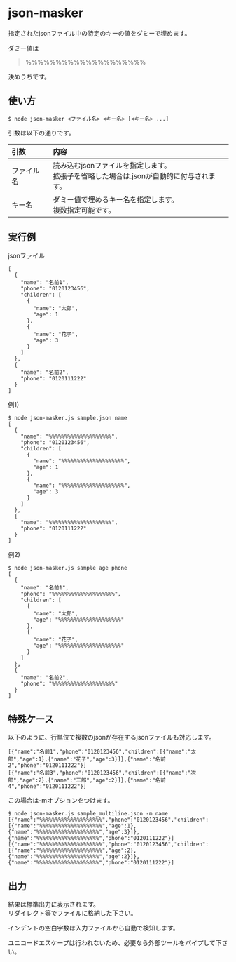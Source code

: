 # json-masker

指定されたjsonファイル中の特定のキーの値をダミーで埋めます。

ダミー値は

> %%%%%%%%%%%%%%%%%%%%

決めうちです。

## 使い方

```
$ node json-masker <ファイル名> <キー名> [<キー名> ...]
```

引数は以下の通りです。

|引数|内容|
|:--|:--|
|ファイル名|読み込むjsonファイルを指定します。<br/>拡張子を省略した場合は.jsonが自動的に付与されます。|
|キー名|ダミー値で埋めるキー名を指定します。<br/>複数指定可能です。|

## 実行例

jsonファイル

```
[
  {
    "name": "名前1",
    "phone": "0120123456",
    "children": [
      {
        "name": "太郎",
        "age": 1
      },
      {
        "name": "花子",
        "age": 3
      }
    ]
  },
  {
    "name": "名前2",
    "phone": "0120111222"
  }
]
```

例1)

```
$ node json-masker.js sample.json name
[
  {
    "name": "%%%%%%%%%%%%%%%%%%%%",
    "phone": "0120123456",
    "children": [
      {
        "name": "%%%%%%%%%%%%%%%%%%%%",
        "age": 1
      },
      {
        "name": "%%%%%%%%%%%%%%%%%%%%",
        "age": 3
      }
    ]
  },
  {
    "name": "%%%%%%%%%%%%%%%%%%%%",
    "phone": "0120111222"
  }
]
```

例2)

```
$ node json-masker.js sample age phone
[
  {
    "name": "名前1",
    "phone": "%%%%%%%%%%%%%%%%%%%%",
    "children": [
      {
        "name": "太郎",
        "age": "%%%%%%%%%%%%%%%%%%%%"
      },
      {
        "name": "花子",
        "age": "%%%%%%%%%%%%%%%%%%%%"
      }
    ]
  },
  {
    "name": "名前2",
    "phone": "%%%%%%%%%%%%%%%%%%%%"
  }
]
```

## 特殊ケース

以下のように、行単位で複数のjsonが存在するjsonファイルも対応します。

```
[{"name":"名前1","phone":"0120123456","children":[{"name":"太郎","age":1},{"name":"花子","age":3}]},{"name":"名前2","phone":"0120111222"}]
[{"name":"名前3","phone":"0120123456","children":[{"name":"次郎","age":2},{"name":"三郎","age":2}]},{"name":"名前4","phone":"0120111222"}]
```

この場合は-mオプションをつけます。

```
$ node json-masker.js sample_multiline.json -m name
[{"name":"%%%%%%%%%%%%%%%%%%%%","phone":"0120123456","children":[{"name":"%%%%%%%%%%%%%%%%%%%%","age":1},{"name":"%%%%%%%%%%%%%%%%%%%%","age":3}]},{"name":"%%%%%%%%%%%%%%%%%%%%","phone":"0120111222"}]
[{"name":"%%%%%%%%%%%%%%%%%%%%","phone":"0120123456","children":[{"name":"%%%%%%%%%%%%%%%%%%%%","age":2},{"name":"%%%%%%%%%%%%%%%%%%%%","age":2}]},{"name":"%%%%%%%%%%%%%%%%%%%%","phone":"0120111222"}]
```

## 出力

結果は標準出力に表示されます。<br/>
リダイレクト等でファイルに格納した下さい。

インデントの空白宇数は入力ファイルから自動で検知します。

ユニコードエスケープは行われないため、必要なら外部ツールをパイプして下さい。
